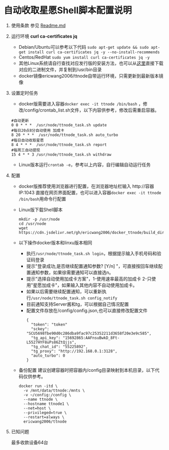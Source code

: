# 自动收取星愿Shell脚本配置说明

1. 使用条款
	参见 [Readme.md](https://github.com/ericwang2006/docker_ttnode/blob/master/README.md)

2. 运行环境 **curl ca-certificates jq**
	- Debian/Ubuntu可以参考以下代码
	`sudo apt-get update && sudo apt-get install curl ca-certificates jq -y --no-install-recommends`
	- Centos/RedHat
	`sudo yum install curl ca-certificates jq -y`
	- 其他Linux系统请自行查找对应发行版的安装方法，也可以从[这里](https://github.com/stedolan/jq/releases)直接下载对应的二进制文件，并复制到/usr/bin目录
	- docker镜像ericwang2006/ttnode自带运行环境，只需更新到最新版本镜像
3. 设置定时任务
	- docker版需要进入容器`docker exec -it ttnode /bin/bash` ，修改/config/crontab_list.sh文件，以下内容供参考，修改后需重启容器。
	```
	#自动更新
	0 0 * * *  /usr/node/ttnode_task.sh update
	#每日20点8分自动使用 加成卡
	8 20 * * *  /usr/node/ttnode_task.sh auto_turbo
	#每日自动收取星愿
	8 4 * * *  /usr/node/ttnode_task.sh report
	#每周三自动提现
	15 4 * * 3 /usr/node/ttnode_task.sh withdraw
	```
	- Linux版本运行`crontab -e`，参考以上内容，自行编辑自动运行任务
4. 配置
	- docker版推荐使用浏览器进行配置，在浏览器地址栏输入 http://容器IP:1043 直接在网页界面配置，也可以进入容器`docker exec -it ttnode /bin/bash`用命令行配置

	- Linux版下载Shell脚本
		```
		mkdir -p /usr/node
		cd /usr/node
		wget https://cdn.jsdelivr.net/gh/ericwang2006/docker_ttnode/build_dir/ttnode_task.sh
		```
	- 以下操作docker版本和linxu版本相同
		- 执行`/usr/node/ttnode_task.sh login`，根据提示输入手机号码和验证码登录
		- 提示"登录成功,是否继续配置通知参数? [Y/n] "，可直接按回车继续配置通知参数，如果徐需要通知可以直接选n。
		- 提示"选择自动使用加成卡方案"，1-使用速率最高的加成卡 2-只使用"星愿加成卡"，如果输入其他内容不自动使用加成卡。
		- 如果以后需要继续配置通知，可以重新执行`/usr/node/ttnode_task.sh config_notify`
		- 目前通知支持Server酱和tg，可以根据自己情况配置
		- 配置文件存放在/config/config.json,也可以直接修改配置文件
			```
			{
			  "token": "token"
			  "sckey": "SCU5698Tbe90d0c286dba9fac97c25352211d3658f20e3e9c585",
			  "tg_api_key": "15692865:AAFnsuBwkD_8Ft-L5527HYF8uPs86ZtQjjs",
			  "tg_chat_id": "55225892",
			  "tg_proxy": "http://192.168.0.1:3128",
			  "auto_turbo": 0
			}
			```
	- 备份配置
		建议创建容器时把容器内/config目录映射到本机目录，以下代码仅供参考。
		```
		docker run -itd \
		  -v /mnt/data/ttnode:/mnts \
		  -v ~/config:/config \
		  --name ttnode \
		  --hostname ttnode1 \
		  --net=host \
		  --privileged=true \
		  --restart=always \
		  ericwang2006/ttnode
		```
5. 已知问题

	最多收款设备64台
